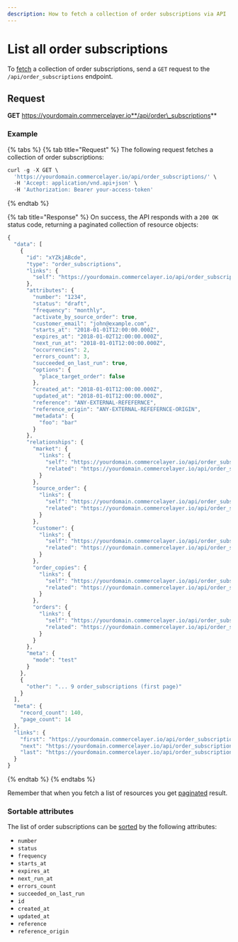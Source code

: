 ```yaml
---
description: How to fetch a collection of order subscriptions via API
---
```


# List all order subscriptions

To [fetch](https://docs.commercelayer.io/developers/fetching-resources) a collection of order subscriptions, send a `GET` request to the `/api/order_subscriptions` endpoint.

## Request

**GET** https://yourdomain.commercelayer.io**/api/order\_subscriptions**

### **Example**

{% tabs %}
{% tab title="Request" %}
The following request fetches a collection of order subscriptions:

```javascript
curl -g -X GET \
  'https://yourdomain.commercelayer.io/api/order_subscriptions/' \
  -H 'Accept: application/vnd.api+json' \
  -H 'Authorization: Bearer your-access-token'
```
{% endtab %}

{% tab title="Response" %}
On success, the API responds with a `200 OK` status code, returning a paginated collection of resource objects:

```javascript
{
  "data": [
    {
      "id": "xYZkjABcde",
      "type": "order_subscriptions",
      "links": {
        "self": "https://yourdomain.commercelayer.io/api/order_subscriptions/xYZkjABcde"
      },
      "attributes": {
        "number": "1234",
        "status": "draft",
        "frequency": "monthly",
        "activate_by_source_order": true,
        "customer_email": "john@example.com",
        "starts_at": "2018-01-01T12:00:00.000Z",
        "expires_at": "2018-01-02T12:00:00.000Z",
        "next_run_at": "2018-01-01T12:00:00.000Z",
        "occurrencies": 2,
        "errors_count": 3,
        "succeeded_on_last_run": true,
        "options": {
          "place_target_order": false
        },
        "created_at": "2018-01-01T12:00:00.000Z",
        "updated_at": "2018-01-01T12:00:00.000Z",
        "reference": "ANY-EXTERNAL-REFEFERNCE",
        "reference_origin": "ANY-EXTERNAL-REFEFERNCE-ORIGIN",
        "metadata": {
          "foo": "bar"
        }
      },
      "relationships": {
        "market": {
          "links": {
            "self": "https://yourdomain.commercelayer.io/api/order_subscriptions/xYZkjABcde/relationships/market",
            "related": "https://yourdomain.commercelayer.io/api/order_subscriptions/xYZkjABcde/market"
          }
        },
        "source_order": {
          "links": {
            "self": "https://yourdomain.commercelayer.io/api/order_subscriptions/xYZkjABcde/relationships/source_order",
            "related": "https://yourdomain.commercelayer.io/api/order_subscriptions/xYZkjABcde/source_order"
          }
        },
        "customer": {
          "links": {
            "self": "https://yourdomain.commercelayer.io/api/order_subscriptions/xYZkjABcde/relationships/customer",
            "related": "https://yourdomain.commercelayer.io/api/order_subscriptions/xYZkjABcde/customer"
          }
        },
        "order_copies": {
          "links": {
            "self": "https://yourdomain.commercelayer.io/api/order_subscriptions/xYZkjABcde/relationships/order_copies",
            "related": "https://yourdomain.commercelayer.io/api/order_subscriptions/xYZkjABcde/order_copies"
          }
        },
        "orders": {
          "links": {
            "self": "https://yourdomain.commercelayer.io/api/order_subscriptions/xYZkjABcde/relationships/orders",
            "related": "https://yourdomain.commercelayer.io/api/order_subscriptions/xYZkjABcde/orders"
          }
        }
      },
      "meta": {
        "mode": "test"
      }
    },
    {
      "other": "... 9 order_subscriptions (first page)"
    }
  ],
  "meta": {
    "record_count": 140,
    "page_count": 14
  },
  "links": {
    "first": "https://yourdomain.commercelayer.io/api/order_subscriptions?page[number]=1&page[size]=10",
    "next": "https://yourdomain.commercelayer.io/api/order_subscriptions?page[number]=2&page[size]=10",
    "last": "https://yourdomain.commercelayer.io/api/order_subscriptions?page[number]=14&page[size]=10"
  }
}
```
{% endtab %}
{% endtabs %}

Remember that when you fetch a list of resources you get [paginated](https://docs.commercelayer.io/developers/pagination) result.

### Sortable attributes

The list of order subscriptions can be [sorted](https://docs.commercelayer.io/developers/sorting-results) by the following attributes:

* `number`
* `status`
* `frequency`
* `starts_at`
* `expires_at`
* `next_run_at`
* `errors_count`
* `succeeded_on_last_run`
* `id`
* `created_at`
* `updated_at`
* `reference`
* `reference_origin`
